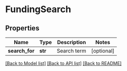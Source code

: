 # FundingSearch

## Properties
Name | Type | Description | Notes
------------ | ------------- | ------------- | -------------
**search_for** | **str** | Search term | [optional] 

[[Back to Model list]](../README.md#documentation-for-models) [[Back to API list]](../README.md#documentation-for-api-endpoints) [[Back to README]](../README.md)


